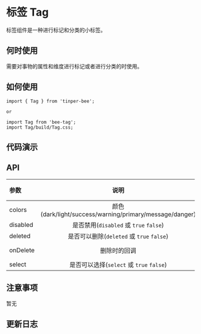 # 标签 Tag

标签组件是一种进行标记和分类的小标签。

## 何时使用

需要对事物的属性和维度进行标记或者进行分类的时使用。

## 如何使用

```
import { Tag } from 'tinper-bee';

or

import Tag from 'bee-tag';
import Tag/build/Tag.css;

```

## 代码演示


## API

|参数|说明|类型|默认值|
|:---|:----:|:---:|------:|
|colors|颜色(dark/light/success/warning/primary/message/danger)|string|''|
|disabled|是否禁用(`disabled` 或 `true` `false`)|boolean|false|
|deleted|是否可以删除(`deleted` 或 `true` `false`)|boolean|false|
|onDelete|删除时的回调|(e) => void|-|
|select|是否可以选择(`select` 或 `true` `false`)|boolean|false|

## 注意事项

暂无

## 更新日志